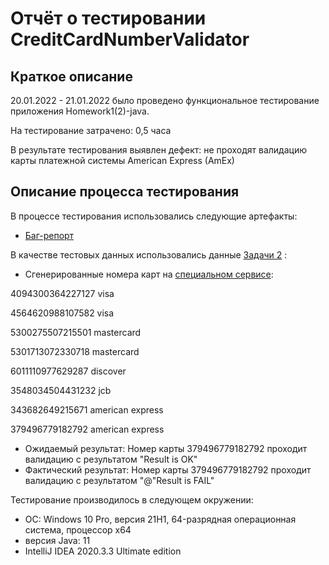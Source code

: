 # Отчёт о тестировании CreditCardNumberValidator

## Краткое описание
20.01.2022 - 21.01.2022 было проведено функциональное тестирование приложения Homework1(2)-java.

На тестирование затрачено: 0,5 часа

В результате тестирования выявлен дефект: не проходят валидацию карты платежной системы American Express (AmEx)


## Описание процесса тестирования

В процессе тестирования использовались следующие артефакты:

* [Баг-репорт](https://github.com/Adjikaaa/CreditCardNumberValidator/issues/1#issue-1110883267)

В качестве тестовых данных использовались данные [Задачи 2](https://github.com/netology-code/javaqa-homeworks/blob/master/intro/MERGED.md#%D0%B7%D0%B0%D0%B4%D0%B0%D1%87%D0%B0-1---money-transfer) :

* Сгенерированные номера карт на [специальном сервисе](https://fakepersongenerator.com/credit-card-generator):
 
4094300364227127 visa

 4564620988107582 visa

5300275507215501 mastercard

 5301713072330718 mastercard

 6011110977629287 discover

 3548034504431232 jcb

 343682649215671 american express

 379496779182792 american express

* Ожидаемый результат:
Номер карты 379496779182792 проходит валидацию с результатом "Result is OK"
 * Фактический результат:
Номер карты 379496779182792 проходит валидацию с результатом "@"Result is FAIL"
   

Тестирование производилось в следующем окружении:

* ОС: Windows 10 Pro, версия 21H1, 64-разрядная операционная система, процессор x64
* версия Java: 11
* IntelliJ IDEA 2020.3.3 Ultimate edition